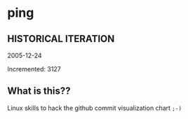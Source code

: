 # ping

## HISTORICAL ITERATION
2005-12-24

Incremented: 3127

## What is this?? 
Linux skills to hack the github commit visualization chart `;-)`

